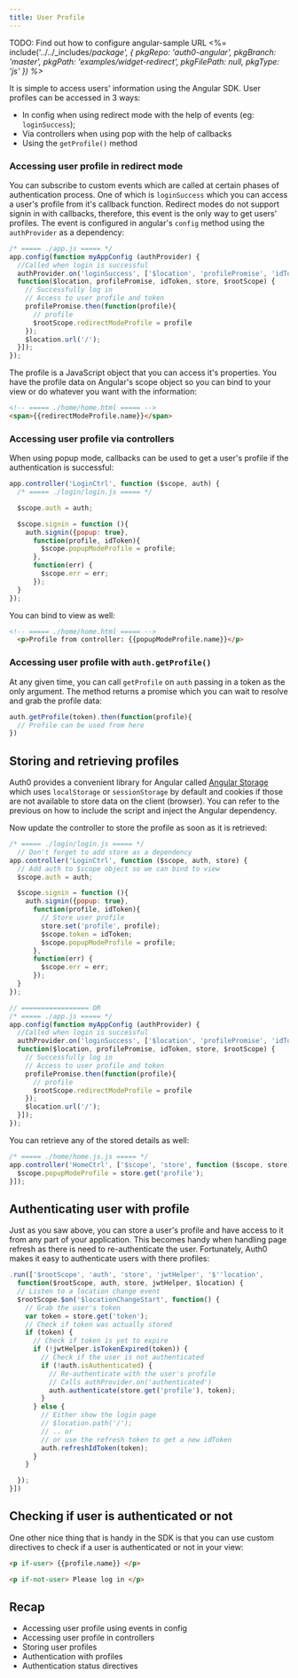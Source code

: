 ```yaml
---
title: User Profile
---
```


TODO: Find out how to configure angular-sample URL
<%= include('../../_includes/_package', {
  pkgRepo: 'auth0-angular',
  pkgBranch: 'master',
  pkgPath: 'examples/widget-redirect',
  pkgFilePath: null,
  pkgType: 'js'
}) %>_

It is simple to access users' information using the Angular SDK. User profiles can be accessed in 3 ways:

- In config when using redirect mode with the help of events (eg: `loginSuccess`);
- Via controllers when using pop with the help of callbacks
- Using the `getProfile()` method

### Accessing user profile in redirect mode

You can subscribe to custom events which are called at certain phases of authentication process. One of which is `loginSuccess` which you can access a user's profile from it's callback function. Redirect modes do not support signin in with callbacks, therefore, this event is the only way to get users' profiles. The event is configured in angular's `config` method using the `authProvider` as a dependency:

```js
/* ===== ./app.js ===== */
app.config(function myAppConfig (authProvider) {
  //Called when login is successful
  authProvider.on('loginSuccess', ['$location', 'profilePromise', 'idToken', 'store', '$rootScope',
  function($location, profilePromise, idToken, store, $rootScope) {
    // Successfully log in
    // Access to user profile and token
    profilePromise.then(function(profile){
      // profile
      $rootScope.redirectModeProfile = profile
    });
    $location.url('/');
  }]);
});
```

The profile is a JavaScript object that you can access it's properties. You have the profile data on Angular's scope object so you can bind to your view or do whatever you want with the information:

```html
<!-- ===== ./home/home.html ===== -->
<span>{{redirectModeProfile.name}}</span>
```
### Accessing user profile via controllers

When using popup mode, callbacks can be used to get a user's profile if the authentication is successful:
```js
app.controller('LoginCtrl', function ($scope, auth) {
  /* ===== ./login/login.js ===== */

  $scope.auth = auth;

  $scope.signin = function (){
    auth.signin({popup: true},
      function(profile, idToken){
        $scope.popupModeProfile = profile;
      },
      function(err) {
        $scope.err = err;
      });
  }
});
```

You can bind to view as well:

```html
<!-- ===== ./home/home.html ===== -->
  <p>Profile from controller: {{popupModeProfile.name}}</p>
```

### Accessing user profile with `auth.getProfile()`

At any given time, you can call `getProfile` on `auth` passing in a token as the only argument. The method returns a promise which you can wait to resolve and grab the profile data:

```js
auth.getProfile(token).then(function(profile){
  // Profile can be used from here
})
```

## Storing and retrieving profiles
Auth0 provides a convenient library for Angular called [Angular Storage](https://github.com/auth0/angular-storage) which uses `localStorage` or `sessionStorage` by default and cookies if those are not available to store data on the client (browser). You can refer to the previous on how to include the script and inject the Angular dependency.

Now update the controller to store the profile as soon as it is retrieved:

```js
/* ===== ./login/login.js ===== */
  // Don't forget to add store as a dependency
app.controller('LoginCtrl', function ($scope, auth, store) {
  // Add auth to $scope object so we can bind to view
  $scope.auth = auth;

  $scope.signin = function (){
    auth.signin({popup: true},
      function(profile, idToken){
        // Store user profile
        store.set('profile', profile);
        $scope.token = idToken;
        $scope.popupModeProfile = profile;
      },
      function(err) {
        $scope.err = err;
      });
  }
});

// ================= OR
/* ===== ./app.js ===== */
app.config(function myAppConfig (authProvider) {
  //Called when login is successful
  authProvider.on('loginSuccess', ['$location', 'profilePromise', 'idToken', 'store', '$rootScope',
  function($location, profilePromise, idToken, store, $rootScope) {
    // Successfully log in
    // Access to user profile and token
    profilePromise.then(function(profile){
      // profile
      $rootScope.redirectModeProfile = profile
    });
    $location.url('/');
  }]);
});
```

You can retrieve any of the stored details as well:

```js
/* ===== ./home/home.js.js ===== */
app.controller('HomeCtrl', ['$scope', 'store', function ($scope, store){
  $scope.popupModeProfile = store.get('profile');
}]);
```

## Authenticating user with profile
Just as you saw above, you can store a user's profile and have access to it from any part of your application. This becomes handy when handling page refresh as there is need to re-authenticate the user. Fortunately, Auth0 makes it easy to authenticate users with there profiles:

```js
.run(['$rootScope', 'auth', 'store', 'jwtHelper', '$''location',
  function($rootScope, auth, store, jwtHelper, $location) {
  // Listen to a location change event
  $rootScope.$on('$locationChangeStart', function() {
    // Grab the user's token
    var token = store.get('token');
    // Check if token was actually stored
    if (token) {
      // Check if token is yet to expire
      if (!jwtHelper.isTokenExpired(token)) {
        // Check if the user is not authenticated
        if (!auth.isAuthenticated) {
          // Re-authenticate with the user's profile
          // Calls authProvider.on('authenticated')
          auth.authenticate(store.get('profile'), token);
        }
      } else {
        // Either show the login page
        // $location.path('/');
        // .. or
        // or use the refresh token to get a new idToken
        auth.refreshIdToken(token);
      }
    }

  });
}])
```

## Checking if user is authenticated or not
One other nice thing that is handy in the SDK is that you can use custom directives to check if a user is authenticated or not in your view:

```html
<p if-user> {{profile.name}} </p>
```

```html
<p if-not-user> Please log in </p>
```

## Recap

- Accessing user profile using events in config
- Accessing user profile in controllers
- Storing user profiles
- Authentication with profiles
- Authentication status directives
